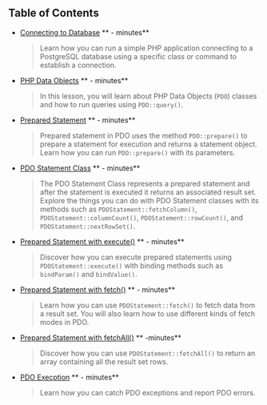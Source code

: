 ## Table of Contents

* [Connecting to Database](content/ContectingToDatabase/ConnectingToDatabase.q.md) ** - minutes**
    > Learn how you can run a simple PHP application connecting to a PostgreSQL database using a specific class or command to establish a connection.

* [PHP Data Objects](content/PDOClasses/PDOClasses.q.md) ** - minutes**
    > In this lesson, you will learn about PHP Data Objects (`PDO`) classes and how to run queries using `PDO::query()`.

* [Prepared Statement](content/PreparedStatement/PreparedStatement.q.md) ** - minutes**
    > Prepared statement in PDO uses the method `PDO::prepare()` to prepare a statement for execution and returns a statement object. Learn how you can run `PDO::prepare()` with its parameters.

* [PDO Statement Class](content/PDOStatementClass/PDOStatementClass.q.md) ** - minutes**
    > The PDO Statement Class represents a prepared statement and after the statement is executed it returns an associated result set. Explore the things you can do with PDO Statement classes with its methods such as `PDOStatement::fetchColumn()`, `PDOStatement::columnCount()`, `PDOStatement::rowCount()`, and `PDOStatement::nextRowSet()`.

* [Prepared Statement with execute()](content/UsingExecute/UsingExecute.q.md) ** - minutes**
    > Discover how you can execute prepared statements using `PDOStatement::execute()` with binding methods such as `bindParam()` and `bindValue()`.

* [Prepared Statement with fetch()](content/UsingFetch/UsingFetch.q.md) ** - minutes**
    > Learn how you can use `PDOStatement::fetch()` to fetch data from a result set. You will also learn how to use different kinds of fetch modes in PDO.

* [Prepared Statement with fetchAll()](content/UsingFetchAll/UsingFetchAll.q.md) ** -minutes**
    > Discover how you can use `PDOStatement::fetchAll()` to return an array containing all the result set rows.

* [PDO Execption](content/PDOException/PDOException.q.md) ** - minutes**
    > Learn how you can catch PDO exceptions and report PDO errors.